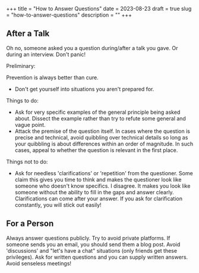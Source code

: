 +++
title = "How to Answer Questions"
date = 2023-08-23
draft = true
slug = "how-to-answer-questions"
description = ""
+++

## After a Talk

Oh no, someone asked you a question during/after a talk you gave. Or during an interview. Don't panic!

Preliminary:

Prevention is always better than cure.

- Don't get yourself into situations you aren't prepared for.

Things to do:

- Ask for very specific examples of the general principle being asked about. Dissect the example rather than try to refute some general and vague point.
- Attack the premise of the question itself. In cases where the question is precise and technical, avoid quibbling over technical details so long as your quibbling is about differences within an order of magnitude. In such cases, appeal to whether the question is relevant in the first place.

Things not to do:

- Ask for needless 'clarifications' or 'repetition' from the questioner. Some claim this gives you time to think and makes the questioner look like someone who doesn't know specifics. I disagree. It makes you look like someone without the ability to fill in the gaps and answer clearly. Clarifications can come after your answer. If you ask for clarification constantly, you will stick out easily!

## For a Person

Always answer questions publicly. Try to avoid private platforms. If someone sends you an email, you should send them a blog post.
Avoid 'discussions' and "let's have a chat" situations (only friends get these privileges). Ask for written questions and you can supply written answers. Avoid senseless meetings!
